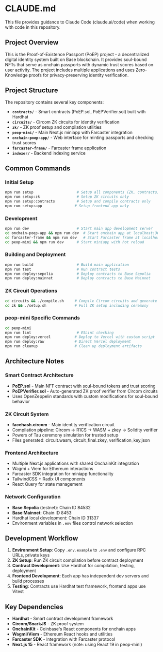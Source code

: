 # CLAUDE.md

This file provides guidance to Claude Code (claude.ai/code) when working with code in this repository.

## Project Overview

This is the Proof-of-Existence Passport (PoEP) project - a decentralized digital identity system built on Base blockchain. It provides soul-bound NFTs that serve as onchain passports with dynamic trust scores based on user activity. The project includes multiple applications and uses Zero-Knowledge proofs for privacy-preserving identity verification.

## Project Structure

The repository contains several key components:

- **`contracts/`** - Smart contracts (PoEP.sol, PoEPVerifier.sol) built with Hardhat
- **`circuits/`** - Circom ZK circuits for identity verification
- **`zk/`** - ZK proof setup and compilation utilities
- **`peop-mini/`** - Main Next.js miniapp with Farcaster integration
- **`onchain-poep-app/`** - Web interface for minting passports and checking trust scores
- **`farcaster-frame/`** - Farcaster frame application
- **`indexer/`** - Backend indexing service

## Common Commands

### Initial Setup
```bash
npm run setup                    # Setup all components (ZK, contracts, app)
npm run setup:zk                 # Setup ZK circuits only
npm run setup:contracts          # Setup and compile contracts only
npm run setup:app               # Setup frontend app only
```

### Development
```bash
npm run dev                      # Start main app development server
cd onchain-poep-app && npm run dev  # Start onchain app at localhost:3000
cd farcaster-frame && npm run dev   # Start Farcaster frame at localhost:5173
cd peop-mini && npm run dev      # Start miniapp with hot reload
```

### Building and Deployment
```bash
npm run build                    # Build main application
npm run test                     # Run contract tests
npm run deploy:sepolia           # Deploy contracts to Base Sepolia
npm run deploy:mainnet           # Deploy contracts to Base Mainnet
```

### ZK Circuit Operations
```bash
cd circuits && ./compile.sh     # Compile Circom circuits and generate verifier
cd zk && ./setup.sh             # Full ZK setup including ceremony
```

### peop-mini Specific Commands
```bash
cd peop-mini
npm run lint                     # ESLint checking
npm run deploy:vercel           # Deploy to Vercel with custom script
npm run deploy:raw              # Direct Vercel deployment
npm run cleanup                 # Clean up deployment artifacts
```

## Architecture Notes

### Smart Contract Architecture
- **PoEP.sol** - Main NFT contract with soul-bound tokens and trust scoring
- **PoEPVerifier.sol** - Auto-generated ZK proof verifier from Circom circuits
- Uses OpenZeppelin standards with custom modifications for soul-bound behavior

### ZK Circuit System
- **facehash.circom** - Main identity verification circuit
- Compilation pipeline: Circom → R1CS → WASM + zkey → Solidity verifier
- Powers of Tau ceremony simulation for trusted setup
- Files generated: circuit.wasm, circuit_final.zkey, verification_key.json

### Frontend Architecture
- Multiple Next.js applications with shared OnchainKit integration
- Wagmi + Viem for Ethereum interactions
- Farcaster SDK integration for miniapp functionality
- TailwindCSS + Radix UI components
- React Query for state management

### Network Configuration
- **Base Sepolia** (testnet): Chain ID 84532
- **Base Mainnet**: Chain ID 8453
- Hardhat local development: Chain ID 31337
- Environment variables in `.env` files control network selection

## Development Workflow

1. **Environment Setup**: Copy `.env.example` to `.env` and configure RPC URLs, private keys
2. **ZK Setup**: Run ZK circuit compilation before contract deployment
3. **Contract Development**: Use Hardhat for compilation, testing, deployment
4. **Frontend Development**: Each app has independent dev servers and build processes
5. **Testing**: Contracts use Hardhat test framework, frontend apps use Vitest

## Key Dependencies

- **Hardhat** - Smart contract development framework
- **Circom/SnarkJS** - ZK proof system
- **OnchainKit** - Coinbase's React components for onchain apps
- **Wagmi/Viem** - Ethereum React hooks and utilities
- **Farcaster SDK** - Integration with Farcaster protocol
- **Next.js 15** - React framework (note: using React 19 in peop-mini)